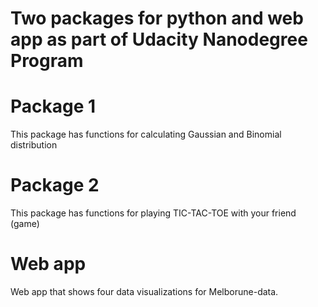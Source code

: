 # Two packages for python and web app as part of Udacity Nanodegree Program

# Package 1
This package has functions for calculating Gaussian and Binomial distribution

# Package 2
This package has functions for playing TIC-TAC-TOE with your friend (game)

# Web app
Web app that shows four data visualizations for Melborune-data.
